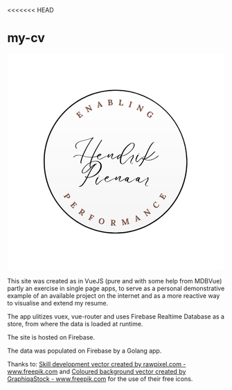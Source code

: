 <<<<<<< HEAD
# my-cv

![](dist/img/HJP-Logo.349eff98.png)
<p>This site was created as in VueJS (pure and with some help from MDBVue) partly an exercise in single page apps,
to serve as a personal demonstrative example of an available project on the internet and as a more reactive way to visualise and extend my resume.</p> 
<p>The app ulitizes vuex, vue-router and uses Firebase Realtime Database as a store, from where the data is loaded at runtime.</p> 
<p>The site is hosted on Firebase.</p>
<p>The data was populated on Firebase by a Golang app.</p>

<p> Thanks to:
<a href='https://www.freepik.com/vectors/skill-development'>Skill development vector created by rawpixel.com - www.freepik.com</a> and 
<a href='https://www.freepik.com/vectors/coloured-background'>Coloured background vector created by GraphiqaStock - www.freepik.com</a>
for the use of their free icons.
</p>




